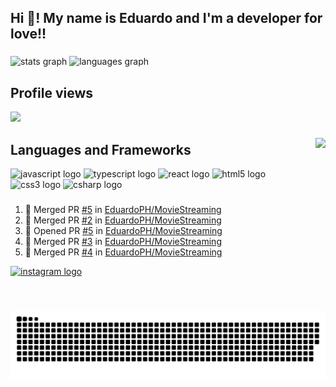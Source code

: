 <h2 align="left" >Hi 👋! My name is Eduardo and I'm a developer for love!! </h2>

###
<div align="left">
  <img src="https://edustats.vercel.app/api?hide_title=false&hide_rank=false&show_icons=true&include_all_commits=true&count_private=true&disable_animations=false&theme=nightowl&locale=en&hide_border=false&username=EduardoPH" height="150" alt="stats graph"  />
  <img src="https://edustats.vercel.app/api/top-langs?locale=en&hide_title=false&layout=compact&card_width=320&langs_count=10&theme=nightowl&hide_border=false&username=EduardoPH" height="150" alt="languages graph"  />
</div>

###
<div align="left">
  <h2 align="left">Profile views </h2>
  <img src="https://profile-counter.glitch.me/eduardoph/count.svg?"  />
</div>

###

<img align="right" height="150" src="https://avatars.githubusercontent.com/u/88357842?s=400&u=b9054125913c5032f58830682b1734881a80ac13&v=4"  />

###


<div align="left">
  <h2>  Languages and Frameworks </h2>
  <img src="https://cdn.jsdelivr.net/gh/devicons/devicon/icons/javascript/javascript-original.svg" height="30" width="42" alt="javascript logo"  />
  <img src="https://cdn.jsdelivr.net/gh/devicons/devicon/icons/typescript/typescript-plain.svg" height="30" width="42" alt="typescript logo"  />
  <img src="https://cdn.jsdelivr.net/gh/devicons/devicon/icons/react/react-original.svg" height="30" width="42" alt="react logo"  />
  <img src="https://cdn.jsdelivr.net/gh/devicons/devicon/icons/html5/html5-original.svg" height="30" width="42" alt="html5 logo"  />
  <img src="https://cdn.jsdelivr.net/gh/devicons/devicon/icons/css3/css3-original.svg" height="30" width="42" alt="css3 logo"  />
  <img src="https://cdn.jsdelivr.net/gh/devicons/devicon/icons/csharp/csharp-original.svg" height="30" width="42" alt="csharp logo"  />
</div>

###

  <!--START_SECTION:activity--> 
1. 🎉 Merged PR [#5](https://github.com/EduardoPH/MovieStreaming/pull/5) in [EduardoPH/MovieStreaming](https://github.com/EduardoPH/MovieStreaming)
2. 🎉 Merged PR [#2](https://github.com/EduardoPH/MovieStreaming/pull/2) in [EduardoPH/MovieStreaming](https://github.com/EduardoPH/MovieStreaming)
3. 💪 Opened PR [#5](https://github.com/EduardoPH/MovieStreaming/pull/5) in [EduardoPH/MovieStreaming](https://github.com/EduardoPH/MovieStreaming)
4. 🎉 Merged PR [#3](https://github.com/EduardoPH/MovieStreaming/pull/3) in [EduardoPH/MovieStreaming](https://github.com/EduardoPH/MovieStreaming)
5. 🎉 Merged PR [#4](https://github.com/EduardoPH/MovieStreaming/pull/4) in [EduardoPH/MovieStreaming](https://github.com/EduardoPH/MovieStreaming)
<!--END_SECTION:activity-->

<div align="left">
<a href="https://www.instagram.com/eududu_mendes"> 
  <img src="https://img.shields.io/static/v1?message=Instagram&logo=instagram&label=&color=E4405F&logoColor=white&labelColor=&style=for-the-badge" height="35" alt="instagram logo"  />
</a>
</div>

###



<br clear="both">

![Snake animation](https://github.com/eduardoph/eduardoph/blob/output/github-contribution-grid-snake-dark.svg)

###
